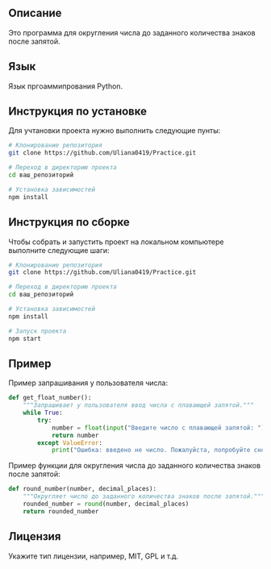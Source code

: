 ## Описание

Это программа для округления числа до заданного количества знаков после запятой.

## Язык

Язык пргоаммипрования Python.

## Инструкция по установке

Для учтановки проекта нужно выполнить следующие пунты:

```bash
# Клонирование репозитория
git clone https://github.com/Uliana0419/Practice.git

# Переход в директорию проекта
cd ваш_репозиторий

# Установка зависимостей
npm install
```

## Инструкция по сборке

Чтобы собрать и запустить проект на локальном компьютере выполните следующие шаги:

```bash
# Клонирование репозитория
git clone https://github.com/Uliana0419/Practice.git

# Переход в директорию проекта
cd ваш_репозиторий

# Установка зависимостей
npm install

# Запуск проекта
npm start
```

## Пример

Пример запрашивания у пользователя числа:

```python
def get_float_number():
    """Запрашивает у пользователя ввод числа с плавающей запятой."""
    while True:
        try:
            number = float(input("Введите число с плавающей запятой: "))
            return number
        except ValueError:
            print("Ошибка: введено не число. Пожалуйста, попробуйте снова.")
```
Пример функции для округления числа до заданного количества знаков после запятой:

```python
def round_number(number, decimal_places):
    """Округляет число до заданного количества знаков после запятой."""
    rounded_number = round(number, decimal_places)
    return rounded_number
```

## Лицензия

Укажите тип лицензии, например, MIT, GPL и т.д.

```
